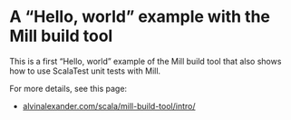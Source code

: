 A “Hello, world” example with the Mill build tool
=================================================

This is a first “Hello, world” example of the Mill build tool that also
shows how to use ScalaTest unit tests with Mill.

For more details, see this page:

- [alvinalexander.com/scala/mill-build-tool/intro/](https://alvinalexander.com/scala/mill-build-tool/intro/)

